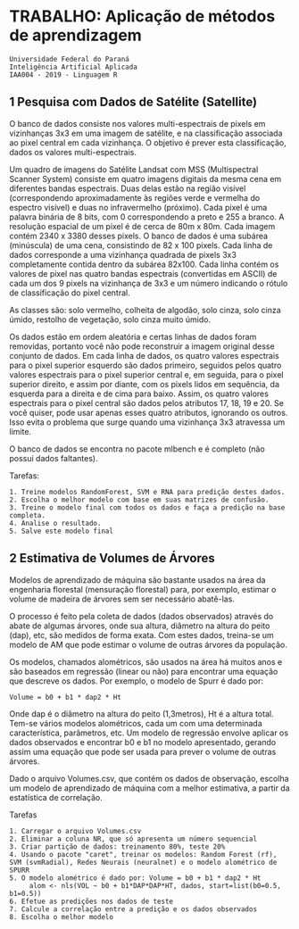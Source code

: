 # TRABALHO: Aplicação de métodos de aprendizagem
```
Universidade Federal do Paraná
Inteligência Artificial Aplicada
IAA004 - 2019 - Linguagem R
```

## 1 Pesquisa com Dados de Satélite (Satellite)

O banco de dados consiste nos valores multi-espectrais de pixels em vizinhanças 3x3 em uma imagem de satélite, e na classificação associada ao pixel central em cada vizinhança. O objetivo é prever esta classificação, dados os valores multi-espectrais.

Um quadro de imagens do Satélite Landsat com MSS (Multispectral Scanner System) consiste em quatro imagens digitais da mesma cena em diferentes bandas espectrais. Duas delas estão na região visível (correspondendo aproximadamente às regiões verde e vermelha do espectro visível) e duas no infravermelho (próximo). Cada pixel é uma palavra binária de 8 bits, com 0 correspondendo a preto e 255 a branco. A resolução espacial de um pixel é de cerca de 80m x 80m. Cada imagem contém 2340 x 3380 desses pixels. O banco de dados é uma subárea (minúscula) de uma cena, consistindo de 82 x 100 pixels. Cada linha de dados corresponde a uma vizinhança quadrada de pixels 3x3 completamente contida dentro da subárea 82x100. Cada linha contém os valores de pixel nas quatro bandas espectrais (convertidas em ASCII) de cada um dos 9 pixels na vizinhança de 3x3 e um número indicando o rótulo de classificação do pixel central.

As classes são: solo vermelho, colheita de algodão, solo cinza, solo cinza úmido, restolho de vegetação, solo cinza muito úmido.

Os dados estão em ordem aleatória e certas linhas de dados foram removidas, portanto você não pode reconstruir a imagem original desse conjunto de dados. Em cada linha de dados, os quatro valores espectrais para o pixel superior esquerdo são dados primeiro, seguidos pelos quatro valores espectrais para o pixel superior central e, em seguida, para o pixel superior direito, e assim por diante, com os pixels lidos em sequência, da esquerda para a direita e de cima para baixo. Assim, os quatro valores espectrais para o pixel central são dados pelos atributos 17, 18, 19 e 20. Se você quiser, pode usar apenas esses quatro atributos, ignorando os outros. Isso evita o problema que surge quando uma vizinhança 3x3 atravessa um limite.

O banco de dados se encontra no pacote mlbench e é completo (não possui dados faltantes).

Tarefas:

    1. Treine modelos RandomForest, SVM e RNA para predição destes dados. 
    2. Escolha o melhor modelo com base em suas matrizes de confusão. 
    3. Treine o modelo final com todos os dados e faça a predição na base completa. 
    4. Analise o resultado.
    5. Salve este modelo final 

## 2 Estimativa de Volumes de Árvores

Modelos de aprendizado de máquina são bastante usados na área da engenharia florestal (mensuração florestal) para, por exemplo, estimar o volume de madeira de árvores sem ser necessário abatê-las.

O processo é feito pela coleta de dados (dados observados) através do abate de algumas árvores, onde sua altura, diâmetro na altura do peito (dap), etc, são medidos de forma exata. Com estes dados, treina-se um modelo de AM que pode estimar o volume de outras árvores da população.

Os modelos, chamados alométricos, são usados na área há muitos anos e são baseados em regressão (linear ou não) para encontrar uma equação que descreve os dados. Por exemplo, o modelo de Spurr é dado por:
```
Volume = b0 + b1 * dap2 * Ht
```

Onde dap é o diâmetro na altura do peito (1,3metros), Ht é a altura total. Tem-se vários modelos alométricos, cada um com uma determinada característica, parâmetros, etc. Um modelo de regressão envolve aplicar os dados observados e encontrar b0 e b1 no modelo apresentado, gerando assim uma equação que pode ser usada para prever o volume de outras árvores.

Dado o arquivo Volumes.csv, que contém os dados de observação, escolha um modelo de aprendizado de máquina com a melhor estimativa, a partir da estatística de correlação.

Tarefas

    1. Carregar o arquivo Volumes.csv
    2. Eliminar a coluna NR, que só apresenta um número sequencial
    3. Criar partição de dados: treinamento 80%, teste 20%
    4. Usando o pacote "caret", treinar os modelos: Random Forest (rf), SVM (svmRadial), Redes Neurais (neuralnet) e o modelo alométrico de SPURR
    5. O modelo alométrico é dado por: Volume = b0 + b1 * dap2 * Ht
         alom <- nls(VOL ~ b0 + b1*DAP*DAP*HT, dados, start=list(b0=0.5, b1=0.5))
    6. Efetue as predições nos dados de teste
    7. Calcule a correlação entre a predição e os dados observados
    8. Escolha o melhor modelo